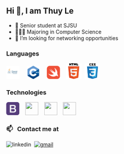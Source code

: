 <h2>Hi 👋, I am Thuy Le</h2>

- 🌱 Senior student at SJSU
- 👩🏻‍💻 Majoring in Computer Science
- 💞️ I’m looking for networking opportunities

<h3>Languages</h3>

 <img alt="Java" width="35px" height="35px" src="https://raw.githubusercontent.com/github/explore/80688e429a7d4ef2fca1e82350fe8e3517d3494d/topics/java/java.png"> &nbsp; &nbsp; <img width="35px" height="35px" src="https://raw.githubusercontent.com/github/explore/80688e429a7d4ef2fca1e82350fe8e3517d3494d/topics/cpp/cpp.png"> &nbsp; &nbsp; <img width="35px" height="35px" src="https://raw.githubusercontent.com/github/explore/80688e429a7d4ef2fca1e82350fe8e3517d3494d/topics/swift/swift.png"> &nbsp; &nbsp;<img width="42px" height="42px" src="https://raw.githubusercontent.com/github/explore/80688e429a7d4ef2fca1e82350fe8e3517d3494d/topics/html/html.png"> &nbsp;<img width="42px" height="42px" src="https://raw.githubusercontent.com/github/explore/80688e429a7d4ef2fca1e82350fe8e3517d3494d/topics/css/css.png">

<h3>Technologies</h3>

<img width="35px" height="35px" src="https://raw.githubusercontent.com/github/explore/80688e429a7d4ef2fca1e82350fe8e3517d3494d/topics/bootstrap/bootstrap.png"> &nbsp; &nbsp;<img width="35px" height="35px" src="https://cdn0.iconfinder.com/data/icons/logos-and-brands-adobe/512/3_Xd_Adobe_logo_logos-256.png"> &nbsp; &nbsp;<img width="35px" height="35px" src="https://cdn4.iconfinder.com/data/icons/logos-and-brands/512/44_Bitbucket_logo_logos-256.png"> &nbsp; &nbsp;<img width="35px" height="35px" src="https://www.virtualbox.org/graphics/vbox_logo2_gradient.png">








<h3>📫 &nbsp; Contact me at</h3>

[<img align="left" alt="linkedin" src="https://img.shields.io/badge/LinkedIn-0077B5?style=for-the-badge&logo=linkedin&logoColor=white" />](www.linkedin.com/in/thuynple) &nbsp; [<img alt="gmail" src="https://img.shields.io/badge/Gmail-D14836?style=for-the-badge&logo=gmail&logoColor=white" />](thuynhatphuong.le@sjsu.edu) &nbsp;



<!---
thuyle97/thuyle97 is a ✨ special ✨ repository because its `README.md` (this file) appears on your GitHub profile.
You can click the Preview link to take a look at your changes.
--->
